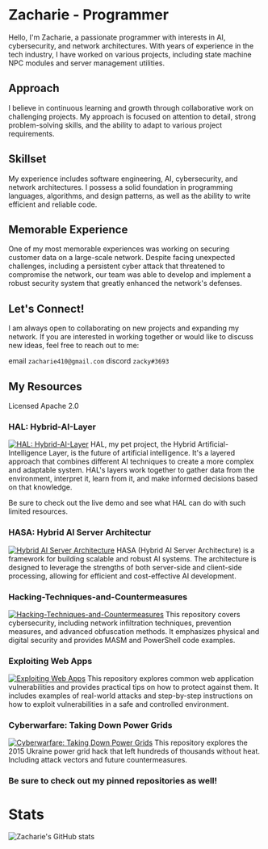 # Zacharie - Programmer
Hello, I'm Zacharie, a passionate programmer with interests in AI, cybersecurity, and network architectures. With years of experience in the tech industry, I have worked on various projects, including state machine NPC modules and server management utilities.


## Approach
I believe in continuous learning and growth through collaborative work on challenging projects. My approach is focused on attention to detail, strong problem-solving skills, and the ability to adapt to various project requirements.

## Skillset
My experience includes software engineering, AI, cybersecurity, and network architectures. I possess a solid foundation in programming languages, algorithms, and design patterns, as well as the ability to write efficient and reliable code.

## Memorable Experience
One of my most memorable experiences was working on securing customer data on a large-scale network. Despite facing unexpected challenges, including a persistent cyber attack that threatened to compromise the network, our team was able to develop and implement a robust security system that greatly enhanced the network's defenses.

## Let's Connect!
I am always open to collaborating on new projects and expanding my network. If you are interested in working together or would like to discuss new ideas, feel free to reach out to me:

email `zacharie410@gmail.com`
discord `zacky#3693`

## My Resources
Licensed Apache 2.0
### HAL: Hybrid-AI-Layer
[![HAL: Hybrid-AI-Layer](https://repository-images.githubusercontent.com/622633828/cf42215b-71d4-44a9-819e-8309a838720e)](https://github.com/zacharie410/HAL-Hybrid-AI-Layer)
HAL, my pet project, the Hybrid Artificial-Intelligence Layer, is the future of artificial intelligence. It's a layered approach that combines different AI techniques to create a more complex and adaptable system. HAL's layers work together to gather data from the environment, interpret it, learn from it, and make informed decisions based on that knowledge.

Be sure to check out the live demo and see what HAL can do with such limited resources.

### HASA: Hybrid AI Server Architectur
[![Hybrid AI Server Architecture](https://repository-images.githubusercontent.com/622753263/14f21d37-0d5f-4510-b3d2-24a47103edea)](https://github.com/zacharie410/Hybrid-AI-Server-Architecture)
HASA (Hybrid AI Server Architecture) is a framework for building scalable and robust AI systems. The architecture is designed to leverage the strengths of both server-side and client-side processing, allowing for efficient and cost-effective AI development.

### Hacking-Techniques-and-Countermeasures
[![Hacking-Techniques-and-Countermeasures](https://repository-images.githubusercontent.com/622057779/ab853a45-fd9b-4d36-b588-01ea1739c3b9)](https://github.com/zacharie410/Hacking-Techniques-and-Countermeasures)
This repository covers cybersecurity, including network infiltration techniques, prevention measures, and advanced obfuscation methods. It emphasizes physical and digital security and provides MASM and PowerShell code examples.

### Exploiting Web Apps
[![Exploiting Web Apps](https://repository-images.githubusercontent.com/622394912/301461ed-d8e4-47de-896b-275e8ca11e80)](https://github.com/zacharie410/Exploiting-Web-Apps)
This repository explores common web application vulnerabilities and provides practical tips on how to protect against them. It includes examples of real-world attacks and step-by-step instructions on how to exploit vulnerabilities in a safe and controlled environment.

### Cyberwarfare: Taking Down Power Grids
[![Cyberwarfare: Taking Down Power Grids](https://repository-images.githubusercontent.com/622441500/d8864885-155c-4a1e-9895-2ed66c0e318f)](https://github.com/zacharie410/Cyberwarfare-Taking-Down-Power-Grids)
This repository explores the 2015 Ukraine power grid hack that left hundreds of thousands without heat. Including attack vectors and future countermeasures.

### Be sure to check out my pinned repositories as well!

# Stats
![Zacharie's GitHub stats](https://github-readme-stats.vercel.app/api?username=zacharie410&show_icons=true&theme=radical)
